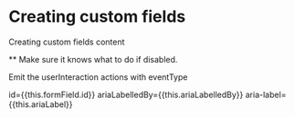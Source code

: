 # Creating custom fields

Creating custom fields content

** Make sure it knows what to do if disabled.

Emit the userInteraction actions with eventType

id={{this.formField.id}}
ariaLabelledBy={{this.ariaLabelledBy}}
aria-label={{this.ariaLabel}}

